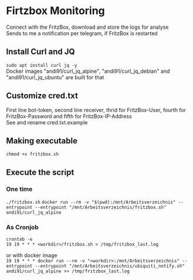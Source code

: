 # Firtzbox Monitoring  
Connect with the FritzBox, download and store the logs for analyse   
Sends to me a notification per telegram, if FritzBox is restarted  

## Install Curl and JQ  
`sudo apt install curl jq -y`  
Docker images "andi91/curl_jq_alpine", "andi91/curl_jq_debian" and "andi91/curl_jq_ubuntu" are built for that  

## Customize cred.txt  
First line bot-token, second line receiver, thrid for FritzBox-User, fourth for FritzBox-Password and fifth for FritzBox-IP-Address  
See and rename cred.txt.example  

## Making executable  
`chmod +x fritzbox.sh`  

## Execute the script  
### One time  
`./fritzbox.sh`
`docker run --rm -v "$(pwd):/mnt/Arbeitsverzeichnis" --entrypoint --entrypoint "/mnt/Arbeitsverzeichnis/fritzbox.sh" andi91/curl_jq_alpine`

### As Cronjob  
```
crontab -e  
19 19 * * * <workdir>/fritzbox.sh > /tmp/fritzbox_last.log  
```
or with docker image  
`19 19 * * * docker run --rm -v "<workdir>:/mnt/Arbeitsverzeichnis" --entrypoint --entrypoint "/mnt/Arbeitsverzeichnis/ubiquiti_notify.sh" andi91/curl_jq_alpine >> /tmp/fritzbox_last.log`  

